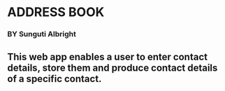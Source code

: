 # ADDRESS BOOK

### BY Sunguti Albright

## This web app enables a user to enter contact details, store them and produce contact details of a specific contact.